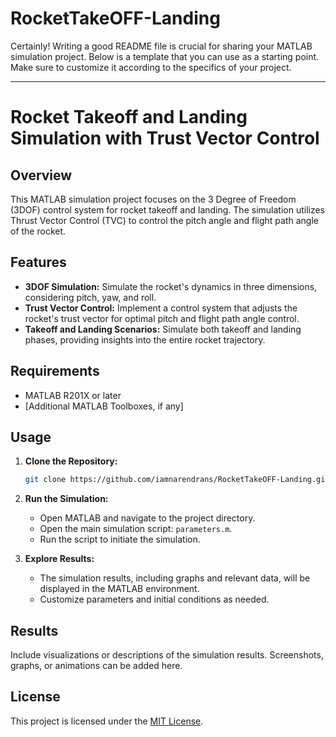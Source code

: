# RocketTakeOFF-Landing

Certainly! Writing a good README file is crucial for sharing your MATLAB simulation project. Below is a template that you can use as a starting point. Make sure to customize it according to the specifics of your project.

---

# Rocket Takeoff and Landing Simulation with Trust Vector Control

## Overview

This MATLAB simulation project focuses on the 3 Degree of Freedom (3DOF) control system for rocket takeoff and landing. The simulation utilizes Thrust Vector Control (TVC) to control the pitch angle and flight path angle of the rocket.

## Features

- **3DOF Simulation:** Simulate the rocket's dynamics in three dimensions, considering pitch, yaw, and roll.
- **Trust Vector Control:** Implement a control system that adjusts the rocket's trust vector for optimal pitch and flight path angle control.
- **Takeoff and Landing Scenarios:** Simulate both takeoff and landing phases, providing insights into the entire rocket trajectory.

## Requirements

- MATLAB R201X or later
- [Additional MATLAB Toolboxes, if any]

## Usage

1. **Clone the Repository:**
    ```bash
    git clone https://github.com/iamnarendrans/RocketTakeOFF-Landing.git
    ```

2. **Run the Simulation:**
    - Open MATLAB and navigate to the project directory.
    - Open the main simulation script: `parameters.m`.
    - Run the script to initiate the simulation.

3. **Explore Results:**
    - The simulation results, including graphs and relevant data, will be displayed in the MATLAB environment.
    - Customize parameters and initial conditions as needed.

## Results

Include visualizations or descriptions of the simulation results. Screenshots, graphs, or animations can be added here.

## License

This project is licensed under the [MIT License](LICENSE).
